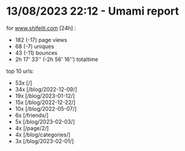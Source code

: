 # 13/08/2023 22:12 - Umami report
for www.shifeiti.com [24h] :

 - 182 (-17) page views
 - 68 (-7) uniques
 - 43 (-11) bounces
 - 2h 17' 33'' (-2h 56' 16'') totaltime


top 10 urls:
 - 53x [/]
 - 34x [/blog/2022-12-09/]
 - 19x [/blog/2023-01-12/]
 - 15x [/blog/2022-12-22/]
 - 10x [/blog/2022-05-07/]
 - 6x [/friends/]
 - 5x [/blog/2023-02-03/]
 - 4x [/page/2/]
 - 4x [/blog/categories/]
 - 3x [/blog/2023-02-01/]


